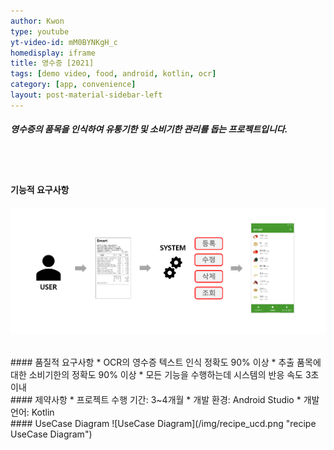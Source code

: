 ```yaml
---
author: Kwon
type: youtube
yt-video-id: mM0BYNKgH_c
homedisplay: iframe
title: 영수증 [2021]
tags: [demo video, food, android, kotlin, ocr]
category: [app, convenience]
layout: post-material-sidebar-left
---
```

##### 영수증의 품목을 인식하여 유통기한 및 소비기한 관리를 돕는 프로젝트입니다.
<br><br>
#### 기능적 요구사항
![require](/img/recipe_re.png "recipe require")

<br>
#### 품질적 요구사항
* OCR의 영수증 텍스트 인식 정확도 90% 이상
* 추출 품목에 대한 소비기한의 정확도 90% 이상
* 모든 기능을 수행하는데 시스템의 반응 속도 3초 이내


<br>
#### 제약사항
* 프로젝트 수행 기간: 3~4개월
* 개발 환경: Android Studio
* 개발 언어: Kotlin


<br>
#### UseCase Diagram
![UseCase Diagram](/img/recipe_ucd.png "recipe UseCase Diagram")